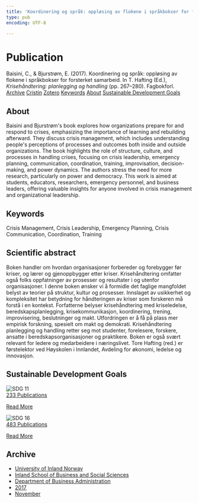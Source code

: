 ```yaml
---
title: 'Koordinering og språk: oppløsing av flokene i språkbokser for forsterket samarbeid'
type: pub
encoding: UTF-8

---
```

<h1>Publication</h1>
<article id="csl-bib-container-V7WBP3WT" class="csl-bib-container">
  <div class="csl-bib-body"> <div class="csl-entry">Baisini, C., &#38; Bjurstrøm, E. (2017). Koordinering og språk: oppløsing av flokene i språkbokser for forsterket samarbeid. In T. Hafting (Ed.), <i>Krisehåndtering: planlegging og handling</i> (pp. 267–280). Fagbokforl.</div> </div>
  <div class="csl-bib-buttons">
    <a href="#taxonomy-article-V7WBP3WT" alt="archive" class="csl-bib-button">Archive</a>
    <a href="https://app.cristin.no/results/show.jsf?id=1514288" alt="Cristin" class="csl-bib-button">Cristin</a>
    <a href="http://zotero.org/groups/5881554/items/V7WBP3WT" alt="Zotero" class="csl-bib-button">Zotero</a>
    <a href="#keywords-article-V7WBP3WT" alt="keywords" class="csl-bib-button">Keywords</a>
    <a href="#about-article-V7WBP3WT" alt="about_pub" class="csl-bib-button">About</a>
    <a href="#sdg-article-V7WBP3WT" alt="sdg" class="csl-bib-button">Sustainable Development Goals</a>
  </div>
  <div id="csl-bib-meta-container-V7WBP3WT"></div>
</article>
<div id="csl-bib-meta-V7WBP3WT" class="csl-bib-meta">
  <article id="about-article-V7WBP3WT" class="about_pub-article">
    <h1>About</h1>
    Baisini and Bjurstrøm's book explores how organizations prepare for and respond to crises, emphasizing the importance of learning and rebuilding afterward. They discuss crisis management, which includes understanding people's perceptions of processes and outcomes both inside and outside organizations. The book highlights the role of structure, culture, and processes in handling crises, focusing on crisis leadership, emergency planning, communication, coordination, training, improvisation, decision-making, and power dynamics. The authors stress the need for more research, particularly on power and democracy. This work is aimed at students, educators, researchers, emergency personnel, and business leaders, offering valuable insights for anyone involved in crisis management and organizational leadership.
  </article>
  <article id="keywords-article-V7WBP3WT" class="keywords-article">
    <h1>Keywords</h1>
    Crisis Management, Crisis Leadership, Emergency Planning, Crisis Communication, Coordination, Training
  </article>
  <article id="abstract-article-V7WBP3WT" class="abstract-article">
    <h1>Scientific abstract</h1>
    Boken handler om hvordan organisasjoner forbereder og forebygger før kriser, og lærer og gjenoppbygger etter kriser. Krisehåndtering omfatter også folks oppfatninger av prosesser og resultater i og utenfor organisasjoner. I denne boken ønsker vi å formidle det faglige mangfoldet belyst av teorier på struktur, kultur og prosesser. Innslaget av usikkerhet og kompleksitet har betydning for håndteringen av kriser som forskeren må forstå i en kontekst. Forfatterne belyser krisehåndtering med kriseledelse, beredskapsplanlegging, krisekommunikasjon, koordinering, trening, improvisering, beslutninger og makt. Utfordringen er å få på plass mer empirisk forskning, spesielt om makt og demokrati. Krisehåndtering planlegging og handling retter seg mot studenter, forelesere, forskere, ansatte i beredskapsorganisasjoner og praktikere. Boken er også svært relevant for ledere og medarbeidere i næringslivet. Tore Hafting (red.) er førstelektor ved Høyskolen i Innlandet, Avdeling for økonomi, ledelse og innovasjon.
  </article>
  <article id="sdg-article-V7WBP3WT" class="sdg-article">
    <h1>Sustainable Development Goals</h1>
    <div class="sdg-container"><div id="sdg11" class="sdg">
        <img src="{{< params subfolder >}}images/sdg/sdg11_en.png" class="image" alt="SDG 11">
        <div class="sdg-overlay">
          <a href="{{< params subfolder >}}en/archive/?sdg=11#archive" class="sdg-publication-count"><span>233</span> Publications</a>
          <p><a href="https://sdgs.un.org/goals/goal11" class="sdg-read-more">Read More</a></p>
        </div>
      </div> <div id="sdg16" class="sdg">
        <img src="{{< params subfolder >}}images/sdg/sdg16_en.png" class="image" alt="SDG 16">
        <div class="sdg-overlay">
          <a href="{{< params subfolder >}}en/archive/?sdg=16#archive" class="sdg-publication-count"><span>483</span> Publications</a>
          <p><a href="https://sdgs.un.org/goals/goal16" class="sdg-read-more">Read More</a></p>
        </div>
      </div></div>
  </article>
  <article id="taxonomy-article-V7WBP3WT" class="taxonomy-article">
    <h1>Archive</h1>
    <ul>
      <li><a href="{{< params subfolder >}}en/archive/?key=3DCRN523">University of Inland Norway</a></li>
      <li><a href="{{< params subfolder >}}en/archive/?key=DU8Q9LN9">Inland School of Business and Social Sciences</a></li>
      <li><a href="{{< params subfolder >}}en/archive/?key=3IQA89I8">Department of Business Administration</a></li>
      <li><a href="{{< params subfolder >}}en/archive/?key=XK3XPH22">2017</a></li>
      <li><a href="{{< params subfolder >}}en/archive/?key=65AQW324">November</a></li>
    </ul>
  </article>
</div>
